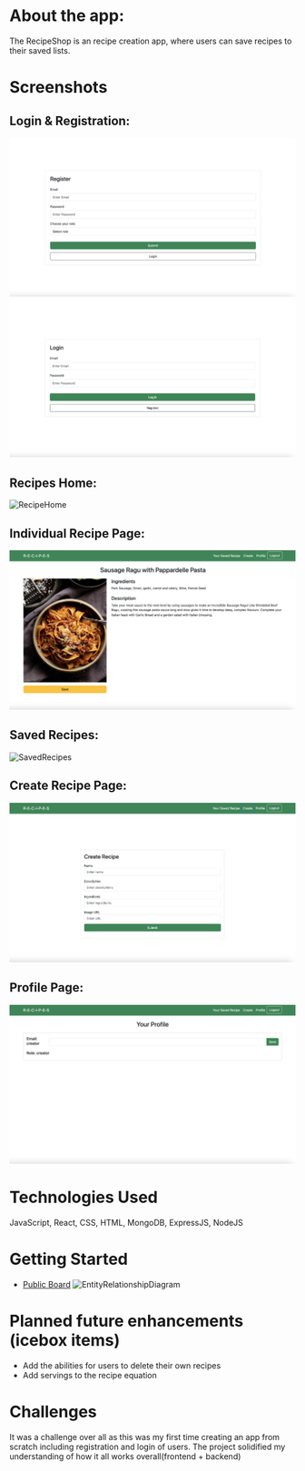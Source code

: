 # About the app:
The RecipeShop is an recipe creation app, where users can save recipes to their saved lists. 

# Screenshots

## Login & Registration:
![Register](https://github.com/JeeJeeBae/The-Recipe-Shop/blob/main/1-register.png)
![Login](https://github.com/JeeJeeBae/The-Recipe-Shop/blob/main/2-login.png)

## Recipes Home:
![RecipeHome](https://github.com/JeeJeeBae/The-Recipe-Shop/blob/main/3-home.png)

## Individual Recipe Page:
![RecipePage](https://github.com/JeeJeeBae/The-Recipe-Shop/blob/main/4-recipe.png)

## Saved Recipes:
![SavedRecipes](https://github.com/JeeJeeBae/The-Recipe-Shop/blob/main/5-saved.png)

## Create Recipe Page:
![Profile](https://github.com/JeeJeeBae/The-Recipe-Shop/blob/main/6-create.png)

## Profile Page:
![Profile](https://github.com/JeeJeeBae/The-Recipe-Shop/blob/main/7-profile.png)


# Technologies Used

JavaScript, React, CSS, HTML, MongoDB, ExpressJS, NodeJS

# Getting Started
- [Public Board](https://trello.com/b/mayez1KZ/the-recipe-shop-v2)
![EntityRelationshipDiagram](https://trello.com/c/BKys9qbv/11-diagram-image)


# Planned future enhancements (icebox items)
- Add the abilities for users to delete their own recipes
- Add servings to the recipe equation


# Challenges
It was a challenge over all as this was my first time creating an app from scratch including registration and login of users. The project solidified my understanding of how it all works overall(frontend + backend)
